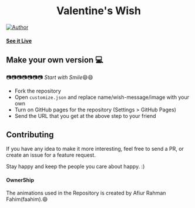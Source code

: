 <h1 align="center">
    Valentine's Wish
</h1>

[![Author](https://img.shields.io/badge/author-GovindCodes-green)](https://github.com/GovindCodes)


#### [See it Live](https://globiojhonrey24.github.io/LUVVS/)

## Make your own version :computer:

:camera::camera::camera::camera::camera::camera::camera:
*Start with Smile*:smile::smile:

* Fork the repository
* Open `customize.json` and replace name/wish-message/image with your own
* Turn on GitHub pages for the repository (Settings > GitHub Pages)
* Send the URL that you get at the above step to your friend


## Contributing

If you have any idea to make it more interesting, feel free to send a PR, or create an issue for a feature request.

Stay happy and keep the people you care about happy. :)

#### OwnerShip
 The animations used in the Repository is created by Afiur Rahman Fahim(faahim).:smile:
